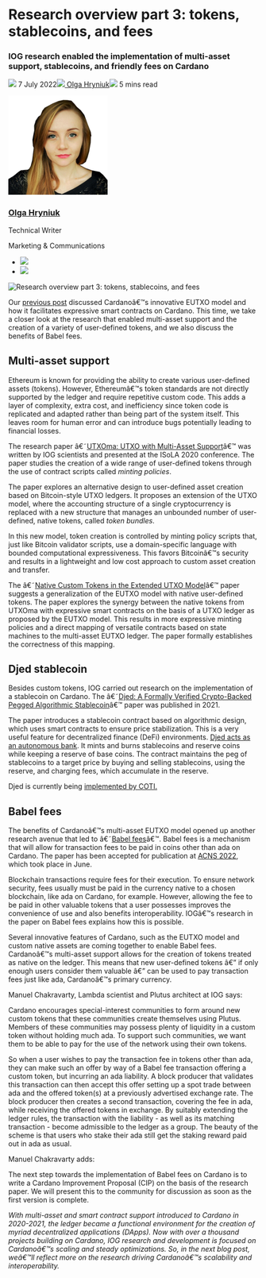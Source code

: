 # Research overview part 3: tokens, stablecoins, and fees
### **IOG research enabled the implementation of multi-asset support, stablecoins, and friendly fees on Cardano**
![](img/2022-07-07-research-overview-part-3-tokens-stablecoins-and-fees.002.png) 7 July 2022![](img/2022-07-07-research-overview-part-3-tokens-stablecoins-and-fees.002.png)[ Olga Hryniuk](/en/blog/authors/olga-hryniuk/page-1/)![](img/2022-07-07-research-overview-part-3-tokens-stablecoins-and-fees.003.png) 5 mins read

![Olga Hryniuk](img/2022-07-07-research-overview-part-3-tokens-stablecoins-and-fees.004.png)[](/en/blog/authors/olga-hryniuk/page-1/)
### [**Olga Hryniuk**](/en/blog/authors/olga-hryniuk/page-1/)
Technical Writer

Marketing & Communications

- ![](img/2022-07-07-research-overview-part-3-tokens-stablecoins-and-fees.005.png)[](https://www.linkedin.com/in/olga-hryniuk-1094a3160/ "LinkedIn")
- ![](img/2022-07-07-research-overview-part-3-tokens-stablecoins-and-fees.006.png)[](https://github.com/olgahryniuk "GitHub")

![Research overview part 3: tokens, stablecoins, and fees](img/2022-07-07-research-overview-part-3-tokens-stablecoins-and-fees.007.png)

Our [previous post](https://iohk.io/en/blog/posts/2022/06/23/overview-of-the-research-enabling-smart-contract-support-on-cardano/) discussed Cardanoâ€™s innovative EUTXO model and how it facilitates expressive smart contracts on Cardano. This time, we take a closer look at the research that enabled multi-asset support and the creation of a variety of user-defined tokens, and we also discuss the benefits of Babel fees.
## **Multi-asset support**
Ethereum is known for providing the ability to create various user-defined assets (tokens). However, Ethereumâ€™s token standards are not directly supported by the ledger and require repetitive custom code. This adds a layer of complexity, extra cost, and inefficiency since token code is replicated and adapted rather than being part of the system itself. This leaves room for human error and can introduce bugs potentially leading to financial losses.

The research paper â€˜[UTXOma: UTXO with Multi-Asset Support](https://iohk.io/en/research/library/papers/utxomautxo-with-multi-asset-support/)â€™ was written by IOG scientists and presented at the ISoLA 2020 conference. The paper studies the creation of a wide range of user-defined tokens through the use of contract scripts called *minting policies*.

The paper explores an alternative design to user-defined asset creation based on Bitcoin-style UTXO ledgers. It proposes an extension of the UTXO model, where the accounting structure of a single cryptocurrency is replaced with a new structure that manages an unbounded number of user-defined, native tokens, called *token bundles*.

In this new model, token creation is controlled by minting policy scripts that, just like Bitcoin validator scripts, use a domain-specific language with bounded computational expressiveness. This favors Bitcoinâ€™s security and results in a lightweight and low cost approach to custom asset creation and transfer.

The â€˜[Native Custom Tokens in the Extended UTXO Model](https://iohk.io/en/research/library/papers/native-custom-tokens-in-the-extended-utxo-model/)â€™ paper suggests a generalization of the EUTXO model with native user-defined tokens. The paper explores the synergy between the native tokens from UTXOma with expressive smart contracts on the basis of a UTXO ledger as proposed by the EUTXO model. This results in more expressive minting policies and a direct mapping of versatile contracts based on state machines to the multi-asset EUTXO ledger. The paper formally establishes the correctness of this mapping.
## **Djed stablecoin**
Besides custom tokens, IOG carried out research on the implementation of a stablecoin on Cardano. The â€˜[Djed: A Formally Verified Crypto-Backed Pegged Algorithmic Stablecoin](https://iohk.io/en/research/library/papers/djed-a-formally-verified-crypto-backed-pegged-algorithmic-stablecoin/)â€™ paper was published in 2021.

The paper introduces a stablecoin contract based on algorithmic design, which uses smart contracts to ensure price stabilization. This is a very useful feature for decentralized finance (DeFi) environments. [Djed acts as an autonomous bank](https://iog.io/en/blog/posts/2021/08/18/djed-implementing-algorithmic-stablecoins-for-proven-price-stability/). It mints and burns stablecoins and reserve coins while keeping a reserve of base coins. The contract maintains the peg of stablecoins to a target price by buying and selling stablecoins, using the reserve, and charging fees, which accumulate in the reserve.

Djed is currently being [implemented by COTI.](https://iog.io/en/blog/posts/2021/09/26/coti-to-issue-djed-stablecoin-on-cardano/)
## **Babel fees**
The benefits of Cardanoâ€™s multi-asset EUTXO model opened up another research avenue that led to â€˜[Babel fees](https://iohk.io/en/research/library/papers/babel-fees-via-limited-liabilities/)â€™. Babel fees is a mechanism that will allow for transaction fees to be paid in coins other than ada on Cardano. The paper has been accepted for publication at [ACNS 2022](https://acns22.di.uniroma1.it/home), which took place in June.

Blockchain transactions require fees for their execution. To ensure network security, fees usually must be paid in the currency native to a chosen blockchain, like ada on Cardano, for example. However, allowing the fee to be paid in other valuable tokens that a user possesses improves the convenience of use and also benefits interoperability. IOGâ€™s research in the paper on Babel fees explains how this is possible.

Several innovative features of Cardano, such as the EUTXO model and custom native assets are coming together to enable Babel fees. Cardanoâ€™s multi-asset support allows for the creation of tokens treated as native on the ledger. This means that new user-defined tokens â€” if only enough users consider them valuable â€” can be used to pay transaction fees just like ada, Cardanoâ€™s primary currency.

Manuel Chakravarty, Lambda scientist and Plutus architect at IOG says:

Cardano encourages special-interest communities to form around new custom tokens that these communities create themselves using Plutus. Members of these communities may possess plenty of liquidity in a custom token without holding much ada. To support such communities, we want them to be able to pay for the use of the network using their own tokens.

So when a user wishes to pay the transaction fee in tokens other than ada, they can make such an offer by way of a Babel fee transaction offering a custom token, but incurring an ada liability. A block producer that validates this transaction can then accept this offer setting up a spot trade between ada and the offered token(s) at a previously advertised exchange rate. The block producer then creates a second transaction, covering the fee in ada, while receiving the offered tokens in exchange. By suitably extending the ledger rules, the transaction with the liability - as well as its matching transaction - become admissible to the ledger as a group. The beauty of the scheme is that users who stake their ada still get the staking reward paid out in ada as usual.

Manuel Chakravarty adds: 

The next step towards the implementation of Babel fees on Cardano is to write a Cardano Improvement Proposal (CIP) on the basis of the research paper. We will present this to the community for discussion as soon as the first version is complete.

*With multi-asset and smart contract support introduced to Cardano in 2020-2021, the ledger became a functional environment for the creation of myriad decentralized applications (DApps). Now with over a thousand projects building on Cardano, IOG research and development is focused on Cardanoâ€™s scaling and steady optimizations. So, in the next blog post, weâ€™ll reflect more on the research driving Cardanoâ€™s scalability and interoperability.*
